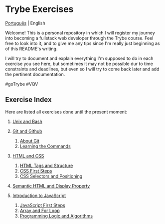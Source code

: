 # Trybe Exercises

[Português](./README.md) | English 

Welcome! This is a personal repository in which I will register my journey into
becoming a fullstack web developer through the Trybe course. Feel free to look into it,
and to give me any tips since I'm really just beginning as of this README's writing.

I will try to document and explain everything I'm supposed to do in each exercise you see
here, but sometimes it may not be possible dur to time constraints and deadlines, but even
so I will try to come back later and add the pertinent documentation.

#goTrybe #VQV

## Exercise Index

Here are listed all exercises done until the present moment: 

 1. [Unix and Bash](./1.%20Unix%20and%20Bash)
 
 2. [Git and Github](./2.%20Git%20and%20Github)
 	1. [About Git](./2.%20Git%20and%20Github/2.1.%20About%20Git/)
	2. [Learning the Commands](./2.%20Git%20and%20Github/2.2.%20Learning%20the%20Commands/)
	 	 
 3. [HTML and CSS](./3.%20HTML%20and%20CSS)
	1. [HTML Tags and Structure](./3.%20HTML%20and%20CSS/3.1.%20HTML%20Tags%20and%20Structure/)
	2. [CSS First Steps](./3.%20HTML%20and%20CSS/3.2.%20CSS%20First%20Steps/)
	3. [CSS Selectors and Positioning](./3.%20HTML%20and%20CSS/3.3.%20CSS%20Selectors%20and%20Positioning)
  4. [Semantic HTML and Display Property](./3.%20HTML%20and%20CSS/3.4.%20Semantic%20HTML%20and%20Display%20Property)

 4. [Introduction to JavaScript](./4.%20Introduction%20to%20JavaScript)
	1. [JavaScript First Steps](./4.%20Introduction%20to%20JavaScript/4.1.%20JS%20First%20Steps)
	2. [Array and For Loop](./4.%20Introduction%20to%20JavaScript/4.2.%20Array%20and%20For%20Loop)
	3. [Programming Logic and Algorithms](./4.%20Introduction%20to%20JavaScript/4.3.%20Programming%20Logic%20and%20Algorithms)
	
	